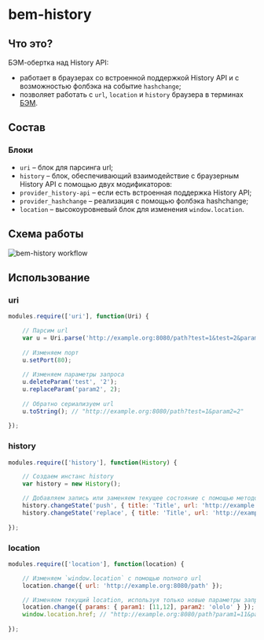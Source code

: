 bem-history
===========

## Что это?
БЭМ-обертка над History API:
* работает в браузерах со встроенной поддержкой History API и с возможностью фолбэка на событие `hashchange`;
* позволяет работать с `url`, `location` и `history` браузера в терминах [БЭМ](http://ru.bem.info/).

## Состав

### Блоки
* `uri` – блок для парсинга url;
* `history` – блок, обеспечивающий взаимодействие с браузерным History API с помощью двух модификаторов:
 * `provider_history-api` – если есть встроенная поддержка History API;
 * `provider_hashchange` – реализация с помощью фолбэка hashchange;
* `location` – высокоуровневый блок для изменения `window.location`.

## Схема работы

![bem-history workflow](https://dl.dropboxusercontent.com/u/1122837/bem-history_from-browser.svg)



## Использование

### uri
```js
modules.require(['uri'], function(Uri) {

    // Парсим url
    var u = Uri.parse('http://example.org:8080/path?test=1&test=2&param2=22');
    
    // Изменяем порт
    u.setPort(80);
    
    // Изменяем параметры запроса
    u.deleteParam('test', '2');
    u.replaceParam('param2', 2);
    
    // Обратно сериализуем url
    u.toString(); // "http://example.org:8080/path?test=1&param2=2"
    
});
```

### history
```js
modules.require(['history'], function(History) {

    // Создаем инстанс history
    var history = new History();

    // Добавляем запись или заменяем текущее состояние с помощью методов pushState/replaceState
    history.changeState('push', { title: 'Title', url: 'http://example.org:8080/path' });
    history.changeState('replace', { title: 'Title', url: 'http://example.org:8080/path?test=1' });
    
});
```

### location
```js
modules.require(['location'], function(location) {

    // Изменяем `window.location` с помощью полного url
    location.change({ url: 'http://example.org:8080/path' });

    // Изменяем текущий location, используя только новые параметры запроса
    location.change({ params: { param1: [11,12], param2: 'ololo' } });
    window.location.href; // "http://example.org:8080/path?param1=11&param1=12&param2=ololo"
    
});
```
